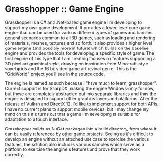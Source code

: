 # Grasshopper :: Game Engine

Grasshopper is a C# and .Net-based game engine I'm developing to support my own
game development. It provides a lower-level core game engine that can be used
for various different types of games and handles general scenarios common to
all 3D games, such as loading and rendering of materials, meshes, textures and
so forth. It also provides a higher level game engine (and possibly more in
future) which builds on the baseline engine and provides the tools for
developing a specific style of game. The first engine of this type that I am creating
focuses on features supporting a 3D pixel art graphical style, drawing on
inspiration from Minecraft-style voxel grids and the 16 bit video game art
revival genre. This is the "GridWorld" project you'll see in the source code.

The engine is named as such because I "have much to learn, grasshopper".
Current support is for SharpDX, making the engine Windows-only for now, but
these are completely abstracted out into separate libraries and thus the engine
is designed to support other graphics layers and platforms. After the release
of Vulkan and DirectX 12, I'd like to implement support for both APIs. I have
no current plans to support mobile devices, but I may change my mind on this if
it turns out that a game I'm developing is suitable for adaptation to a touch
interface.

Grasshopper builds as NuGet packages into a build directory, from where it can
be easily referenced by other game projects. Seeing as it's difficult to
develop an engine without an attached use case to exercise the various
features, the solution also includes various samples which serve as a platform
to exercise the engine's features and prove that they work correctly.
